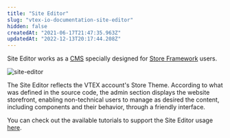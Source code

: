 ```yaml
---
title: "Site Editor"
slug: "vtex-io-documentation-site-editor"
hidden: false
createdAt: "2021-06-17T21:47:35.963Z"
updatedAt: "2022-12-13T20:17:44.208Z"
---
```


Site Editor works as a [CMS](https://developers.vtex.com/docs/guides/vtex-io-documentation-cms) specially designed for [Store Framework](https://developers.vtex.com/docs/guides/vtex-io-documentation-what-is-vtex-store-framework) users.

![site-editor](https://cdn.jsdelivr.net/gh/vtexdocs/dev-portal-content@main/images/vtex-io-documentation-site-editor-0.png)

The Site Editor reflects the VTEX account's Store Theme. According to what was defined in the source code, the admin section displays the website storefront, enabling non-technical users to manage as desired the content, including components and their behavior, through a friendly interface.

You can check out the available tutorials to support the Site Editor usage [here](https://help.vtex.com/tutorial/--531cHtUCUi3puRXNDmKziw).
